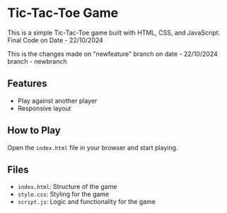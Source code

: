 # Tic-Tac-Toe Game

This is a simple Tic-Tac-Toe game built with HTML, CSS, and JavaScript.
Final Code on Date - 22/10/2024

This is the changes made on "newfeature" branch on date - 22/10/2024
branch - newbranch

## Features
- Play against another player
- Responsive layout

## How to Play
Open the `index.html` file in your browser and start playing.

## Files
- `index.html`: Structure of the game
- `style.css`: Styling for the game
- `script.js`: Logic and functionality for the game
